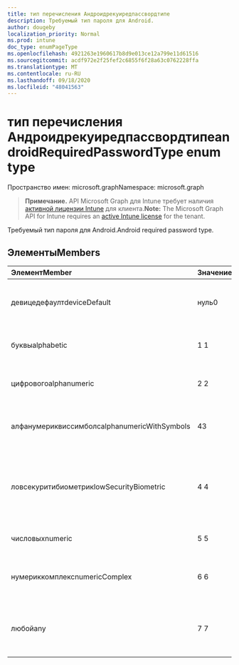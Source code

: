 ```yaml
---
title: тип перечисления Андроидрекуиредпассвордтипе
description: Требуемый тип пароля для Android.
author: dougeby
localization_priority: Normal
ms.prod: intune
doc_type: enumPageType
ms.openlocfilehash: 4921263e1960617b8d9e013ce12a799e11d61516
ms.sourcegitcommit: acdf972e2f25fef2c6855f6f28a63c0762228ffa
ms.translationtype: MT
ms.contentlocale: ru-RU
ms.lasthandoff: 09/18/2020
ms.locfileid: "48041563"
---
```

# <a name="androidrequiredpasswordtype-enum-type"></a><span data-ttu-id="84957-103">тип перечисления Андроидрекуиредпассвордтипе</span><span class="sxs-lookup"><span data-stu-id="84957-103">androidRequiredPasswordType enum type</span></span>

<span data-ttu-id="84957-104">Пространство имен: microsoft.graph</span><span class="sxs-lookup"><span data-stu-id="84957-104">Namespace: microsoft.graph</span></span>

> <span data-ttu-id="84957-105">**Примечание.** API Microsoft Graph для Intune требует наличия [активной лицензии Intune](https://go.microsoft.com/fwlink/?linkid=839381) для клиента.</span><span class="sxs-lookup"><span data-stu-id="84957-105">**Note:** The Microsoft Graph API for Intune requires an [active Intune license](https://go.microsoft.com/fwlink/?linkid=839381) for the tenant.</span></span>

<span data-ttu-id="84957-106">Требуемый тип пароля для Android.</span><span class="sxs-lookup"><span data-stu-id="84957-106">Android required password type.</span></span>

## <a name="members"></a><span data-ttu-id="84957-107">Элементы</span><span class="sxs-lookup"><span data-stu-id="84957-107">Members</span></span>
|<span data-ttu-id="84957-108">Элемент</span><span class="sxs-lookup"><span data-stu-id="84957-108">Member</span></span>|<span data-ttu-id="84957-109">Значение</span><span class="sxs-lookup"><span data-stu-id="84957-109">Value</span></span>|<span data-ttu-id="84957-110">Описание</span><span class="sxs-lookup"><span data-stu-id="84957-110">Description</span></span>|
|:---|:---|:---|
|<span data-ttu-id="84957-111">девицедефаулт</span><span class="sxs-lookup"><span data-stu-id="84957-111">deviceDefault</span></span>|<span data-ttu-id="84957-112">нуль</span><span class="sxs-lookup"><span data-stu-id="84957-112">0</span></span>|<span data-ttu-id="84957-113">Значение по умолчанию для устройства, без намерения.</span><span class="sxs-lookup"><span data-stu-id="84957-113">Device default value, no intent.</span></span>|
|<span data-ttu-id="84957-114">буквы</span><span class="sxs-lookup"><span data-stu-id="84957-114">alphabetic</span></span>|<span data-ttu-id="84957-115">1 </span><span class="sxs-lookup"><span data-stu-id="84957-115">1</span></span>|<span data-ttu-id="84957-116">Необходим алфавитный пароль.</span><span class="sxs-lookup"><span data-stu-id="84957-116">Alphabetic password required.</span></span>|
|<span data-ttu-id="84957-117">цифрового</span><span class="sxs-lookup"><span data-stu-id="84957-117">alphanumeric</span></span>|<span data-ttu-id="84957-118">2 </span><span class="sxs-lookup"><span data-stu-id="84957-118">2</span></span>|<span data-ttu-id="84957-119">Необходимо указать буквенно-цифровой пароль.</span><span class="sxs-lookup"><span data-stu-id="84957-119">Alphanumeric password required.</span></span>|
|<span data-ttu-id="84957-120">алфанумериквиссимболс</span><span class="sxs-lookup"><span data-stu-id="84957-120">alphanumericWithSymbols</span></span>|<span data-ttu-id="84957-121">4</span><span class="sxs-lookup"><span data-stu-id="84957-121">3</span></span>|<span data-ttu-id="84957-122">Требуются буквенно-цифровые символы с паролем.</span><span class="sxs-lookup"><span data-stu-id="84957-122">Alphanumeric with symbols password required.</span></span>|
|<span data-ttu-id="84957-123">ловсекуритибиометрик</span><span class="sxs-lookup"><span data-stu-id="84957-123">lowSecurityBiometric</span></span>|<span data-ttu-id="84957-124">4 </span><span class="sxs-lookup"><span data-stu-id="84957-124">4</span></span>|<span data-ttu-id="84957-125">Необходим пароль на основе биометрического уровня безопасности.</span><span class="sxs-lookup"><span data-stu-id="84957-125">Low security biometrics based password required.</span></span>|
|<span data-ttu-id="84957-126">числовых</span><span class="sxs-lookup"><span data-stu-id="84957-126">numeric</span></span>|<span data-ttu-id="84957-127">5 </span><span class="sxs-lookup"><span data-stu-id="84957-127">5</span></span>|<span data-ttu-id="84957-128">Необходим числовой пароль.</span><span class="sxs-lookup"><span data-stu-id="84957-128">Numeric password required.</span></span>|
|<span data-ttu-id="84957-129">нумериккомплекс</span><span class="sxs-lookup"><span data-stu-id="84957-129">numericComplex</span></span>|<span data-ttu-id="84957-130">6 </span><span class="sxs-lookup"><span data-stu-id="84957-130">6</span></span>|<span data-ttu-id="84957-131">Необходим числовой сложный пароль.</span><span class="sxs-lookup"><span data-stu-id="84957-131">Numeric complex password required.</span></span>|
|<span data-ttu-id="84957-132">любой</span><span class="sxs-lookup"><span data-stu-id="84957-132">any</span></span>|<span data-ttu-id="84957-133">7 </span><span class="sxs-lookup"><span data-stu-id="84957-133">7</span></span>|<span data-ttu-id="84957-134">Необходим пароль или шаблон, а любой из них приемлем.</span><span class="sxs-lookup"><span data-stu-id="84957-134">A password or pattern is required, and any is acceptable.</span></span>|









